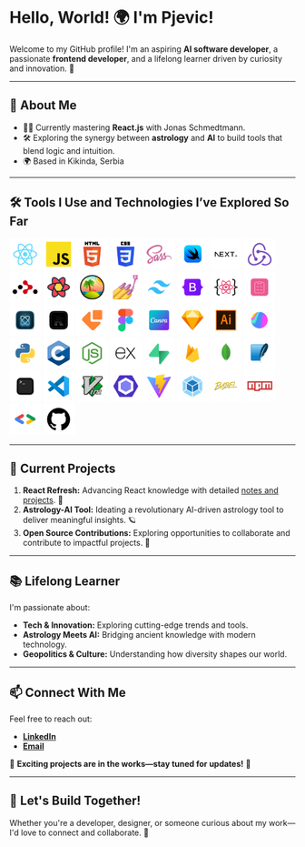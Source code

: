 # Hello, World! 🌍 I'm Pjevic!

Welcome to my GitHub profile! I'm an aspiring **AI software developer**, a passionate **frontend developer**, and a lifelong learner driven by curiosity and innovation. 🚀  

---

## 🌟 About Me  

- 🧑‍💻 Currently mastering **React.js** with Jonas Schmedtmann.   
- 🛠️ Exploring the synergy between **astrology** and **AI** to build tools that blend logic and intuition.  
- 🌍 Based in Kikinda, Serbia

---

## 🛠️ Tools I Use and Technologies I’ve Explored So Far

<div align="left">
  <a href="https://reactjs.org/" target="_blank"><img src="https://raw.githubusercontent.com/pjevic/course-goal/refs/heads/main/public/images/logos/React.png" alt="React" style="height: 55px;"></a>
  <a href="https://developer.mozilla.org/en-US/docs/Web/JavaScript" target="_blank"><img src="https://raw.githubusercontent.com/pjevic/course-goal/refs/heads/main/public/images/logos/JavaScript.png" alt="JavaScript" style="height: 55px;"></a>
  <a href="https://developer.mozilla.org/en-US/docs/Web/HTML" target="_blank"><img src="https://raw.githubusercontent.com/pjevic/course-goal/refs/heads/main/public/images/logos/HTML.png" alt="HTML" style="height: 55px;"></a>
  <a href="https://developer.mozilla.org/en-US/docs/Web/CSS" target="_blank"><img src="https://raw.githubusercontent.com/pjevic/course-goal/refs/heads/main/public/images/logos/CSS.png" alt="CSS" style="height: 55px;"></a>
  <a href="https://sass-lang.com/" target="_blank"><img src="https://raw.githubusercontent.com/pjevic/course-goal/refs/heads/main/public/images/logos/Sass.png" alt="Sass" style="height: 55px;"></a>
  <a href="https://developer.apple.com/xcode/swiftui/" target="_blank"><img src="https://raw.githubusercontent.com/pjevic/course-goal/refs/heads/main/public/images/logos/SwiftUI.png" alt="SwiftUI" style="height: 55px;"></a>
  <a href="https://nextjs.org/" target="_blank"><img src="https://raw.githubusercontent.com/pjevic/course-goal/refs/heads/main/public/images/logos/NextJS.png" alt="Next.js" style="height: 55px;"></a>
  <a href="https://redux.js.org/" target="_blank"><img src="https://raw.githubusercontent.com/pjevic/course-goal/refs/heads/main/public/images/logos/Redux.png" alt="Redux" style="height: 55px;"></a>
  <a href="https://reactrouter.com/" target="_blank"><img src="https://raw.githubusercontent.com/pjevic/course-goal/refs/heads/main/public/images/logos/React-Router.png" alt="React-Router" style="height: 55px;"></a>
  <a href="https://react-query.tanstack.com/" target="_blank"><img src="https://raw.githubusercontent.com/pjevic/course-goal/refs/heads/main/public/images/logos/React-Query.png" alt="React-Query" style="height: 55px;"></a>
  <a href="https://tanstack.com/query" target="_blank"><img src="https://raw.githubusercontent.com/pjevic/course-goal/refs/heads/main/public/images/logos/TanStack-Query.png" alt="TanStack Query" style="height: 55px;"></a>
  <a href="https://styled-components.com/" target="_blank"><img src="https://raw.githubusercontent.com/pjevic/course-goal/refs/heads/main/public/images/logos/Styled-Components.png" alt="Styled-Components" style="height: 55px;"></a>
  <a href="https://tailwindcss.com/" target="_blank"><img src="https://raw.githubusercontent.com/pjevic/course-goal/refs/heads/main/public/images/logos/TailwindCSS.png" alt="TailwindCSS" style="height: 55px;"></a>
  <a href="https://getbootstrap.com/" target="_blank"><img src="https://raw.githubusercontent.com/pjevic/course-goal/refs/heads/main/public/images/logos/Bootstrap.png" alt="Bootstrap" style="height: 55px;"></a>
  <a href="https://react-icons.github.io/react-icons/" target="_blank"><img src="https://raw.githubusercontent.com/pjevic/course-goal/refs/heads/main/public/images/logos/React-Icons.png" alt="React-Icons" style="height: 55px;"></a>
  <a href="https://react-hook-form.com/" target="_blank"><img src="https://raw.githubusercontent.com/pjevic/course-goal/refs/heads/main/public/images/logos/React-Hook-Form.png" alt="React-Hook-Form" style="height: 55px;"></a>
  <a href="https://react.email/" target="_blank"><img src="https://raw.githubusercontent.com/pjevic/course-goal/refs/heads/main/public/images/logos/React-Emails.png" alt="React-Emails" style="height: 55px;"></a>
  <a href="https://resend.com/" target="_blank"><img src="https://raw.githubusercontent.com/pjevic/course-goal/refs/heads/main/public/images/logos/Resend.png" alt="Resend" style="height: 55px;"></a>
  <a href="https://www.emailjs.com/" target="_blank"><img src="https://raw.githubusercontent.com/pjevic/course-goal/refs/heads/main/public/images/logos/EmailJS.png" alt="EmailJS" style="height: 55px;"></a>
  <a href="https://www.figma.com/" target="_blank"><img src="https://raw.githubusercontent.com/pjevic/course-goal/refs/heads/main/public/images/logos/Figma.png" alt="Figma" style="height: 55px;"></a>
  <a href="https://www.canva.com/" target="_blank"><img src="https://raw.githubusercontent.com/pjevic/course-goal/refs/heads/main/public/images/logos/Canva.png" alt="Canva" style="height: 55px;"></a>
  <a href="https://www.sketch.com/" target="_blank"><img src="https://raw.githubusercontent.com/pjevic/course-goal/refs/heads/main/public/images/logos/Sketch.png" alt="Sketch" style="height: 55px;"></a>
  <a href="https://www.adobe.com/products/illustrator.html" target="_blank"><img src="https://raw.githubusercontent.com/pjevic/course-goal/refs/heads/main/public/images/logos/Adobe-Illustrator.png" alt="Adobe Illustrator" style="height: 55px;"></a>
  <a href="https://spline.design/" target="_blank"><img src="https://raw.githubusercontent.com/pjevic/course-goal/refs/heads/main/public/images/logos/Spline.png" alt="Spline" style="height: 55px;"></a>
  <a href="https://www.python.org/" target="_blank"><img src="https://raw.githubusercontent.com/pjevic/course-goal/refs/heads/main/public/images/logos/Python.png" alt="Python" style="height: 55px;"></a>
  <a href="https://en.wikipedia.org/wiki/C_(programming_language)" target="_blank"><img src="https://raw.githubusercontent.com/pjevic/course-goal/refs/heads/main/public/images/logos/C.png" alt="C" style="height: 55px;"></a>
  <a href="https://nodejs.org/" target="_blank"><img src="https://raw.githubusercontent.com/pjevic/course-goal/refs/heads/main/public/images/logos/NodeJS.png" alt="Node.js" style="height: 55px;"></a>
  <a href="https://expressjs.com/" target="_blank"><img src="https://raw.githubusercontent.com/pjevic/course-goal/refs/heads/main/public/images/logos/ExpressJS.png" alt="Express.js" style="height: 55px;"></a>
  <a href="https://supabase.com/" target="_blank"><img src="https://raw.githubusercontent.com/pjevic/course-goal/refs/heads/main/public/images/logos/Supabase.png" alt="Supabase" style="height: 55px;"></a>
  <a href="https://firebase.google.com/" target="_blank"><img src="https://raw.githubusercontent.com/pjevic/course-goal/refs/heads/main/public/images/logos/Firebase.png" alt="Firebase" style="height: 55px;"></a>
  <a href="https://www.mongodb.com/" target="_blank"><img src="https://raw.githubusercontent.com/pjevic/course-goal/refs/heads/main/public/images/logos/MongoDB.png" alt="MongoDB" style="height: 55px;"></a>
  <a href="https://www.sqlite.org/" target="_blank"><img src="https://raw.githubusercontent.com/pjevic/course-goal/refs/heads/main/public/images/logos/SQLite.png" alt="SQLite" style="height: 55px;"></a>
  <a href="https://www.gnu.org/software/bash/" target="_blank"><img src="https://raw.githubusercontent.com/pjevic/course-goal/refs/heads/main/public/images/logos/Terminal.png" alt="Terminal" style="height: 55px;"></a>
  <a href="https://code.visualstudio.com/" target="_blank"><img src="https://raw.githubusercontent.com/pjevic/course-goal/refs/heads/main/public/images/logos/VSCode.png" alt="VSCode" style="height: 55px;"></a>
  <a href="https://www.vim.org/" target="_blank"><img src="https://raw.githubusercontent.com/pjevic/course-goal/refs/heads/main/public/images/logos/VIM.png" alt="VIM" style="height: 55px;"></a>
  <a href="https://eslint.org/" target="_blank"><img src="https://raw.githubusercontent.com/pjevic/course-goal/refs/heads/main/public/images/logos/ESLint.png" alt="ESLint" style="height: 55px;"></a>
  <a href="https://vitejs.dev/" target="_blank"><img src="https://raw.githubusercontent.com/pjevic/course-goal/refs/heads/main/public/images/logos/Vite.png" alt="Vite" style="height: 55px;"></a>
  <a href="https://webpack.js.org/" target="_blank"><img src="https://raw.githubusercontent.com/pjevic/course-goal/refs/heads/main/public/images/logos/Webpack.png" alt="Webpack" style="height: 55px;"></a>
  <a href="https://babeljs.io/" target="_blank"><img src="https://raw.githubusercontent.com/pjevic/course-goal/refs/heads/main/public/images/logos/Babel.png" alt="Babel" style="height: 55px;"></a>
  <a href="https://www.npmjs.com/" target="_blank"><img src="https://raw.githubusercontent.com/pjevic/course-goal/refs/heads/main/public/images/logos/NPM.png" alt="NPM" style="height: 55px;"></a>
  <a href="https://developers.google.com" target="_blank"><img src="https://raw.githubusercontent.com/pjevic/course-goal/refs/heads/main/public/images/logos/Google-Developers.png" alt="Google" style="height: 55px;"></a>
  <a href="https://github.com/" target="_blank"><img src="https://raw.githubusercontent.com/pjevic/course-goal/refs/heads/main/public/images/logos/GitHub.png" alt="GitHub" style="height: 55px;"></a>
</div>

---

## 🌟 Current Projects  

1. **React Refresh:** Advancing React knowledge with detailed [notes and projects]([https://github.com/pjevic/react-quiz](https://github.com/pjevic/worldwise)). 🌱  
2. **Astrology-AI Tool:** Ideating a revolutionary AI-driven astrology tool to deliver meaningful insights. 🪐  
3. **Open Source Contributions:** Exploring opportunities to collaborate and contribute to impactful projects. 🤝  

---

## 📚 Lifelong Learner  

I'm passionate about:  
- **Tech & Innovation:** Exploring cutting-edge trends and tools.  
- **Astrology Meets AI:** Bridging ancient knowledge with modern technology.  
- **Geopolitics & Culture:** Understanding how diversity shapes our world.  

---

## 📫 Connect With Me  

Feel free to reach out:  
- **[LinkedIn](https://www.linkedin.com/in/milanpjevic/)**  
- **[Email](mailto:milanpjevic@icloud.com)**  

🌟 **Exciting projects are in the works—stay tuned for updates!** 🚀  

---

## 🚀 Let's Build Together!  

Whether you're a developer, designer, or someone curious about my work—I'd love to connect and collaborate. 🌟  
